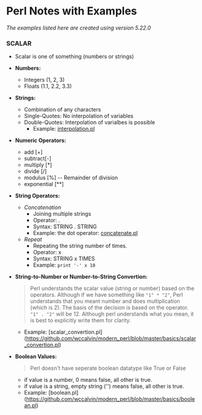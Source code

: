 # Perl Notes with Examples
*The examples listed here are created using version 5.22.0*

### SCALAR 

- Scalar is one of something (numbers or strings)

- **Numbers:**
    - Integers (1, 2, 3)
    - Floats (1.1, 2.2, 3.3)

- **Strings:**
    - Combination of any characters
    - Single-Quotes: No interpolation of variables
    - Double-Quotes: Interpolation of varialbes is possible
        - Example: [interpolation.pl](https://github.com/wccalvin/modern_perl/blob/master/basics/interpolation.pl)

- **Numeric Operators:**
    - add [+]
    - subtract[-]
    - multiply \[\*\]
    - divide \[/\]
    - modulus \[%\] -- Remainder of division
    - exponential \[\*\*\] 

- **String Operators:**
    - *Concatenation* 
        - Joining multiple strings
        - Operator: .
        - Syntax: STRING . STRING
        - Example: the dot operator: [concatenate.pl](https://github.com/wccalvin/modern_perl/blob/master/basics/concatenate.pl)
    - *Repeat*
        - Repeating the string number of times.
        - Operator: x
        - Syntax: STRING x TIMES
        - Example:
        `print '-' x 10`

- **String-to-Number or Number-to-String Convertion:**
    > Perl understands the scalar value \(string or number\) based on the operators. Although if we have something like `"1" * "2"`, Perl understands that you meant number and does multiplication \(which is 2\). The basis of the decision is based on the operator. `"1" . "2"` will be 12.
    > Although perl understands what you mean, it is best to explicitly write them for clarity. 
    - Example: [scalar_convertion.pl] (https://github.com/wccalvin/modern_perl/blob/master/basics/scalar_convertion.pl)

- **Boolean Values:**
    > Perl doesn't have seperate boolean datatype like True or False

    - if value is a number, 0 means false, all other is true.
    - if value is a string, empty string ('') means false, all other is true.
    - Example: [boolean.pl] (https://github.com/wccalvin/modern_perl/blob/master/basics/boolean.pl)